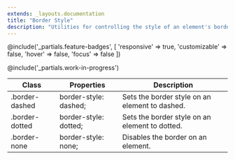 ```yaml
---
extends: _layouts.documentation
title: "Border Style"
description: "Utilities for controlling the style of an element's borders."
---
```


@include('_partials.feature-badges', [
    'responsive' => true,
    'customizable' => false,
    'hover' => false,
    'focus' => false
])

@include('_partials.work-in-progress')

<div class="border-t border-grey-lighter">
    <table class="w-full text-left" style="border-collapse: collapse;">
        <thead>
          <tr>
              <th class="text-sm font-semibold text-grey-darker p-2 bg-grey-lightest">Class</th>
              <th class="text-sm font-semibold text-grey-darker p-2 bg-grey-lightest">Properties</th>
              <th class="text-sm font-semibold text-grey-darker p-2 bg-grey-lightest">Description</th>
          </tr>
        </thead>
        <tbody class="align-baseline">
            <tr>
                <td class="p-2 border-t border-smoke font-mono text-xs text-purple-dark">.border-dashed</td>
                <td class="p-2 border-t border-smoke font-mono text-xs text-blue-dark">border-style: dashed;</td>
                <td class="p-2 border-t border-smoke text-sm text-grey-darker">Sets the border style on an element to dashed.</td>
            </tr>
            <tr>
                <td class="p-2 border-t border-smoke-light font-mono text-xs text-purple-dark">.border-dotted</td>
                <td class="p-2 border-t border-smoke-light font-mono text-xs text-blue-dark">border-style: dotted;</td>
                <td class="p-2 border-t border-smoke-light text-sm text-grey-darker">Sets the border style on an element to dotted.</td>
            </tr>
            <tr>
                <td class="p-2 border-t border-smoke-light font-mono text-xs text-purple-dark">.border-none</td>
                <td class="p-2 border-t border-smoke-light font-mono text-xs text-blue-dark">border-style: none;</td>
                <td class="p-2 border-t border-smoke-light text-sm text-grey-darker">Disables the border on an element.</td>
            </tr>
        </tbody>
    </table>
</div>
